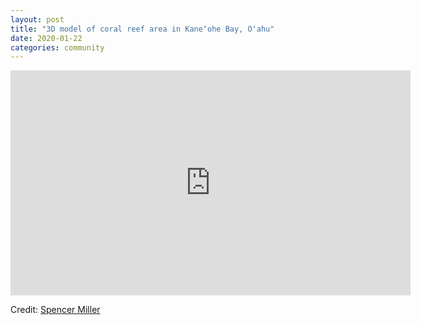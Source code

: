 ```yaml
---
layout: post
title: "3D model of coral reef area in Kaneʻohe Bay, Oʻahu"
date: 2020-01-22
categories: community
---
```


<iframe src="https://player.vimeo.com/video/386307885?autoplay=1&loop=1&byline=0&portrait=0" width="640" height="360" frameborder="0" allow="autoplay; fullscreen" allowfullscreen></iframe>


Credit: [Spencer Miller](/people/spencer)
